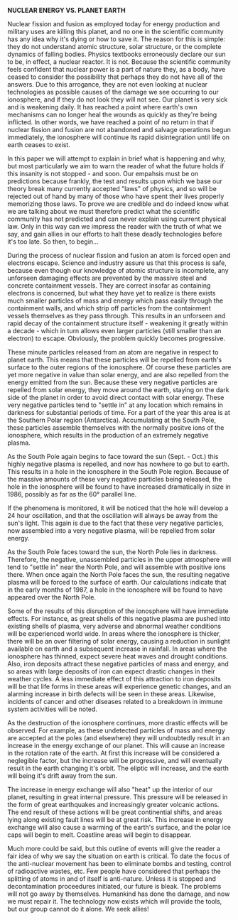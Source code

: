 **NUCLEAR ENERGY VS. PLANET EARTH**  
  
Nuclear fission and fusion as employed today for energy production and military uses are killing this planet, and no one in the scientific community has any idea why it's dying or how to save it. The reason for this is simple: they do not understand atomic structure, solar structure, or the complete dynamics of falling bodies. Physics textbooks erroneously declare our sun to be, in effect, a nuclear reactor. It is not. Because the scientific community feels confident that nuclear power is a part of nature they, as a body, have ceased to consider the possibility that perhaps they do not have all of the answers. Due to this arrogance, they are not even looking at nuclear technologies as possible causes of the damage we see occurring to our ionosphere, and if they do not look they will not see. Our planet is very sick and is weakening daily. It has reached a point where earth's own mechanisms can no longer heal the wounds as quickly as they're being inflicted. In other words, we have reached a point of no return in that if nuclear fission and fusion are not abandoned and salvage operations begun immediately, the ionosphere will continue its rapid disintegration until life on earth ceases to exist.  
  
In this paper we will attempt to explain in brief what is happening and why, but most particularly we aim to warn the reader of what the future holds if this insanity is not stopped - and soon. Our empahsis must be on predictions because frankly, the test and results upon which we base our theory break many currently accepted "laws" of physics, and so will be rejected out of hand by many of those who have spent their lives properly memorizing those laws. To prove we are credible and do indeed know what we are talking about we must therefore predict what the scientific community has not predicted and can never explain using current physical law. Only in this way can we impress the reader with the truth of what we say, and gain allies in our efforts to halt these deadly technologies before it's too late. So then, to begin...  
  
During the process of nuclear fission and fusion an atom is forced open and electrons escape. Science and industry assure us that this process is safe, because even though our knowledge of atomic structure is incomplete, any unforseen damaging effects are prevented by the massive steel and concrete containment vessels. They are correct insofar as containing electrons is concerned, but what they have yet to realize is there exists much smaller particles of mass and energy which pass easily through the containment walls, and which strip off particles from the containment vessels themselves as they pass through. This results in an unforseen and rapid decay of the containment structure itself - weakening it greatly within a decade - which in turn allows even larger particles (still smaller than an electron) to escape. Obviously, the problem quickly becomes progressive.  
  
These minute particles released from an atom are negative in respect to planet earth. This means that these particles will be repelled from earth's surface to the outer regions of the ionosphere. Of course these particles are yet more negative in value than solar energy, and are also repelled from the energy emitted from the sun. Because these very negative particles are repelled from solar energy, they move around the earth, staying on the dark side of the planet in order to avoid direct contact with solar energy. These very negative particles tend to "settle in" at any location which remains in darkness for substantial periods of time. For a part of the year this area is at the Southern Polar region (Antarctica). Accumulating at the South Pole, these particles assemble themselves with the normally positve ions of the ionosphere, which results in the production of an extremely negative plasma.  
  
As the South Pole again begins to face toward the sun (Sept. - Oct.) this highly negative plasma is repelled, and now has nowhere to go but to earth. This results in a hole in the ionosphere in the South Pole region. Because of the massive amounts of these very negative particles being released, the hole in the ionosphere will be found to have increased dramatically in size in 1986, possibly as far as the 60° parallel line.  
  
If the phenomena is monitored, it will be noticed that the hole will develop a 24 hour oscillation, and that the oscillation will always be away from the sun's light. This again is due to the fact that these very negative particles, now assembled into a very negative plasma, will be repelled from solar energy.  
  
As the South Pole faces toward the sun, the North Pole lies in darkness. Therefore, the negative, unassembled particles in the upper atmosphere will tend to "settle in" near the North Pole, and will assemble with positive ions there. When once again the North Pole faces the sun, the resulting negative plasma will be forced to the surface of earth. Our calculations indicate that in the early months of 1987, a hole in the ionosphere will be found to have appeared over the North Pole.  
  
Some of the results of this disruption of the ionosphere will have immediate effects. For instance, as great shells of this negative plasma are pushed into existing shells of plasma, very adverse and abnormal weather conditions will be experienced world wide. In areas where the ionosphere is thicker, there will be an over filtering of solar energy, causing a reduction in sunlight available on earth and a subsequent increase in rainfall. In areas where the ionosphere has thinned, expect severe heat waves and drought conditions. Also, iron deposits attract these negative particles of mass and energy, and so areas with large deposits of iron can expect drastic changes in their weather cycles. A less immediate effect of this attraction to iron deposits will be that life forms in these areas will experience genetic changes, and an alarming increase in birth defects will be seen in these areas. Likewise, incidents of cancer and other diseases related to a breakdown in immune system activities will be noted.  
  
As the destruction of the ionosphere continues, more drastic effects will be observed. For example, as these undetected particles of mass and energy are accepted at the poles (and elsewhere) they will undoubtedly result in an increase in the energy exchange of our planet. This will cause an increase in the rotation rate of the earth. At first this increase will be considered a neglegible factor, but the increase will be progressive, and will eventually result in the earth changing it's orbit. The eliptic will increase, and the earth will being it's drift away from the sun.  
  
The increase in energy exchange will also "heat" up the interior of our planet, resulting in great internal pressure. This pressure will be released in the form of great earthquakes and increasingly greater volcanic actions. The end result of these actions will be great continential shifts, and areas lying along existing fault lines will be at great risk. This increase in energy exchange will also cause a warming of the earth's surface, and the polar ice caps will begin to melt. Coastline areas will begin to disappear.  
  
Much more could be said, but this outline of events will give the reader a fair idea of why we say the situation on earth is critical. To date the focus of the anti-nuclear movement has been to eliminate bombs and testing, control of radioactive wastes, etc. Few people have considered that perhaps the splitting of atoms in and of itself is anti-nature. Unless it is stopped and decontamination proceedures initiated, our future is bleak. The problems will not go away by themselves. Humankind has done the damage, and now we must repair it. The technology now exists which will provide the tools, but our group cannot do it alone. We seek allies!